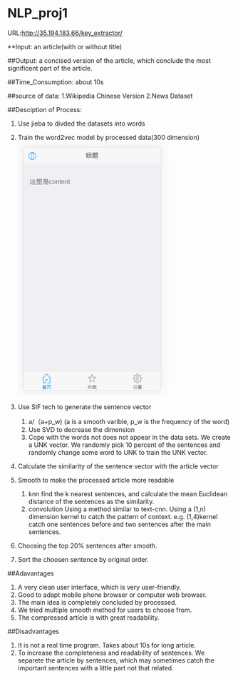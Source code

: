# NLP_proj1
URL:http://35.194.183.66/key_extractor/


**Input: 
an article(with or without title)

##Output: 
a concised version of the article, which conclude the most significent part of the article.

##Time_Consumption:
about 10s

##source of data:
1.Wikipedia Chinese Version
2.News Dataset

##Desciption of Process:
1. Use jieba to divded the datasets into words
2. Train the word2vec model by processed data(300 dimension)
![Image text](https://raw.githubusercontent.com/hongmaju/light7Local/master/img/productShow/20170518152848.png)

3. Use SIF tech to generate the sentence vector
    1. a/（a+p_w) (a is a smooth varible, p_w is the frequency of the word)
    2. Use SVD to decrease the dimension
    3. Cope with the words not does not appear in the data sets. We create a UNK vector.
        We randomly pick 10 percent of the sentences and randomly change some word to UNK to train the UNK vector.
4. Calculate the similarity of the sentence vector with the article vector
5. Smooth to make the processed article more readable
    1. knn
        find the k nearest sentences, and calculate the mean Euclidean distance of the sentences as the similarity.
    2. convolution
        Using a method similar to text-cnn. Using a (1,n) dimension kernel to catch the pattern of context. 
        e.g. (1,4)kernel catch one sentences before and two sentences after the main sentences.
6. Choosing the top 20% sentences after smooth.
7. Sort the choosen sentence by original order.

##Adavantages
1. A very clean user interface, which is very user-friendly. 
2. Good to adapt mobile phone browser or computer web browser.
3. The main idea is completely concluded by processed.
4. We tried multiple smooth method for users to choose from.
5. The compressed article is with great readability.

##Disadvantages
1. It is not a real time program. Takes about 10s for long article.
2. To increase the completeness and readability of sentences. We separete the article by sentences, which may sometimes catch the important sentences with a little part not that related. 
